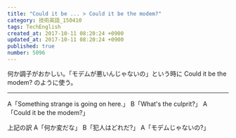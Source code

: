 ```yaml
---
title: "Could it be ... > Could it be the modem?"
category: 技術英語_150410
tags: TechEnglish
created_at: 2017-10-11 08:20:24 +0900
updated_at: 2017-10-11 08:20:24 +0900
published: true
number: 5096
---
```


何か調子がおかしい。「モデムが悪いんじゃないの」という時に
Could it be the modem?
のように使う。

<hr>
A「Something strange is going on here.」
B「What's the culprit?」
A「Could it be the modem?」

上記の訳
A「何か変だな」
B「犯人はどれだ?」
A「モデムじゃないの?」


